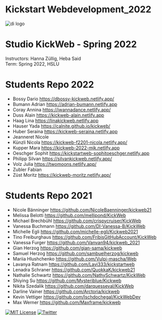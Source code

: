# Kickstart Webdevelopment_2022


![di logo](https://github.com/digitalideation/comppx_h2001/blob/master/docs/assets/images/di-logo-small.jpg?raw=true "di logo")


# Studio KickWeb - Spring 2022

Instructors: Hanna Züllig, Heba Said<br/>
Term: Spring 2022, HSLU<br/>


# Students Repo 2022
* Bossy Dario https://dbossy-kickweb.netlify.app/
* Bumann Adrian https://adrian-bumann.netlify.app
* Coray Annina https://iwannadance.netlify.app/
* Duss Alain https://kickweb-alain.netlify.app
* Haag Lina https://linakickweb.netlify.app
* Hauser Yada https://calnite.github.io/kickweb/
* Huber Seraina https://kickweb-seraina.netlify.app
* Jeanneret Nicole
* Künzli Nicola https://kickweb-f2201-nicola.netlify.app/
* Kupper Mara https://kickweb-2022-mjk.netlify.app
* Oeschger Sophit https://kickstartweb-sophitoeschger.netlify.app
* Philipp Silvan https://silvankickweb.netlify.app/
* Volz Julia https://twomoons.netlify.app/
* Zubler Fabian
* Züst Moritz https://kickweb-moritz.netlify.app/

# Students Repo 2021
* Nicole Bänninger https://github.com/NicoleBaenninger/kickweb21
* Melissa Belotti https://github.com/mellipond/KickWeb
* Michael Brechbühl https://github.com/crispycruiser/KickWeb
* Vanessa Buchmann https://github.com/DI-Vanessa-B/KickWeb
* Michelle Egli https://github.com/michelle-egli/Kickweb2021
* Tino Freiburghaus https://github.com/FribisGitHubAccount/KickWeb
* Vanessa Furger https://github.com/Vanvan94/kickweb_2021
* Gian Herzog https://github.com/gian-sama/kickweb
* Samuel Herzog https://github.com/sambuelherzog/kickweb
* Mariia Hlushchenko https://github.com/Vulpi-mascha/Web
* Lavanya Ratnam https://github.com/Lavi333/kickstartweb
* Lenadra Schraner https://github.com/QuokkaK/kickweb21
* Nathalie Schwartz https://github.com/NathySchwartz/KickWeb
* Shiying Su https://github.com/Mysteriblue/Kickweb
* Nikita Szedalik https://github.com/darquesseval/KickWeb
* Darline Vainer https://github.com/Arctoria/kickweb
* Kevin Vettiger https://github.com/Ischdochegal/KickWebDev
* Max Werner https://github.com/Maxframe/kickweb


[![MIT License](https://img.shields.io/badge/license-MIT-blue.svg)](http://opensource.org/licenses/MIT)
[![Twitter](https://img.shields.io/twitter/url/https/github.com/webslides/webslides.svg?style=social)](https://twitter.com/digideation)

